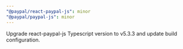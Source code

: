 ```yaml
---
"@paypal/react-paypal-js": minor
"@paypal/paypal-js": minor
---
```


Upgrade react-paypal-js Typescript version to v5.3.3 and update build configuration.
